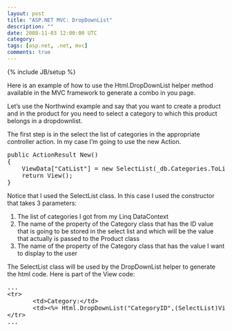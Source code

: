 ```yaml
---
layout: post
title: "ASP.NET MVC: DropDownList"
description: ""
date: 2008-11-03 12:00:00 UTC
category: 
tags: [asp.net, .net, mvc]
comments: true
---
```

{% include JB/setup %}

<div id="post">
<p>Here is an example of how to use the Html.DropDownList helper method  available in the <span class="caps">MVC</span> framework to generate a combo in  you page.</p>
<p>Let&rsquo;s use the Northwind example and say that you want to create a product and  in the product for you need to select a category to which this product belongs  in a dropdownlist.</p>
<p>The first step is in the select the list of categories in the appropriate  controller action. In my case I&rsquo;m going to use the new Action.</p>
<pre title="code" class="brush: csharp">
public ActionResult New()
{
    ViewData[&quot;CatList&quot;] = new SelectList(_db.Categories.ToList(), &quot;CategoryID&quot;, &quot;CategoryName&quot;);
    return View();
}
</pre>
<p>Notice that I used the SelectList class. In this case I used the constructor  that takes 3 parameters:</p>
<ol>
    <li>The list of categories I got from my Linq DataContext</li>
    <li>The name of the property of the Category class that has the ID value that is  going to be stored in the select list and which will be the value that actually  is passed to the Product class</li>
    <li>The name of the property of the Category class that has the value I want to  display to the user</li>
</ol>
<p>The SelectList class will be used by the DropDownList helper to generate the  html code. Here is part of the View code:</p>
<pre title="code" class="brush: xhtml">
...
&lt;tr&gt;
       &lt;td&gt;Category:&lt;/td&gt;
       &lt;td&gt;&lt;%= Html.DropDownList(&quot;CategoryID&quot;,(SelectList)ViewData[&quot;CatList&quot;]) %&gt;&lt;/td&gt;
&lt;/tr&gt;
...</pre>
<p>&nbsp;</p>
</div>